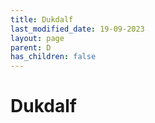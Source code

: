 ```yaml
---
title: Dukdalf
last_modified_date: 19-09-2023
layout: page
parent: D
has_children: false
---
```


Dukdalf
=======

